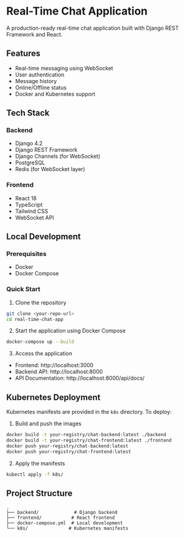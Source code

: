 # Real-Time Chat Application

A production-ready real-time chat application built with Django REST Framework and React.

## Features

- Real-time messaging using WebSocket
- User authentication
- Message history
- Online/Offline status
- Docker and Kubernetes support

## Tech Stack

### Backend
- Django 4.2
- Django REST Framework
- Django Channels (for WebSocket)
- PostgreSQL
- Redis (for WebSocket layer)

### Frontend
- React 18
- TypeScript
- Tailwind CSS
- WebSocket API

## Local Development

### Prerequisites
- Docker
- Docker Compose

### Quick Start

1. Clone the repository
```bash
git clone <your-repo-url>
cd real-time-chat-app
```

2. Start the application using Docker Compose
```bash
docker-compose up --build
```

3. Access the application
- Frontend: http://localhost:3000
- Backend API: http://localhost:8000
- API Documentation: http://localhost:8000/api/docs/

## Kubernetes Deployment

Kubernetes manifests are provided in the `k8s` directory. To deploy:

1. Build and push the images
```bash
docker build -t your-registry/chat-backend:latest ./backend
docker build -t your-registry/chat-frontend:latest ./frontend
docker push your-registry/chat-backend:latest
docker push your-registry/chat-frontend:latest
```

2. Apply the manifests
```bash
kubectl apply -f k8s/
```

## Project Structure
```
.
├── backend/             # Django backend
├── frontend/           # React frontend
├── docker-compose.yml  # Local development
└── k8s/               # Kubernetes manifests
``` 